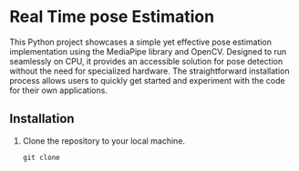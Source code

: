 # Real Time pose Estimation

This Python project showcases a simple yet effective pose estimation implementation using the MediaPipe library and OpenCV. Designed to run seamlessly on CPU, it provides an accessible solution for pose detection without the need for specialized hardware. The straightforward installation process allows users to quickly get started and experiment with the code for their own applications.

## Installation

1. Clone the repository to your local machine.

   ```
   git clone 
   ```
   
